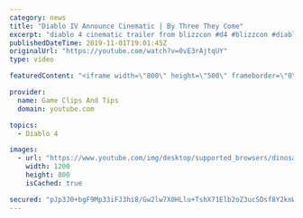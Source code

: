 ```yaml
---
category: news
title: "Diablo IV Announce Cinematic | By Three They Come"
excerpt: "diablo 4 cinematic trailer from blizzcon #d4 #blizzcon #diablo."
publishedDateTime: 2019-11-01T19:01:45Z
originalUrl: "https://youtube.com/watch?v=0vE3rAjtqUY"
type: video

featuredContent: "<iframe width=\"800\" height=\"500\" frameborder=\"0\" src=\"https://www.youtube.com/embed/0vE3rAjtqUY\" allow=\"accelerometer; autoplay; encrypted-media; gyroscope; picture-in-picture\" allowfullscreen></iframe>"

provider:
  name: Game Clips And Tips
  domain: youtube.com

topics:
  - Diablo 4

images:
  - url: "https://www.youtube.com/img/desktop/supported_browsers/dinosaur.png"
    width: 1200
    height: 800
    isCached: true

secured: "pJp3J0+bgF9Mp33iFJ3hi8/Gw2lw7X0HLlu+TshX71Elb2oZ3ucSDsf8Y2knW4IGTQGJYEXXIr3HECWL72nA26mRSgMclBpBBTtqpcBhuSZm7TbeWxvdrYV3fgGPtijjC78wgTl/0Y2Ze/iT97ZM7I25dXDdhY1SvWrcb/1fTMVctYMaJ179SUMnfzDwKPWS0Pr4Rz34UrxXFvFvifLUIjyinoOWwMCnzK6k0/w2XKD9wNmizqrPGjbHHsZz9leeWG39Q2fXh/NZr3Sx9EvR65K0Vv1vXRGgVcwxM6InjIcMtCxNtPz3b+Zl/pEAX3Gkt0V8ZVk1nJZAO8mlXCze11Wa0X4TpMWmz/5cnGHPDzuBFEZesunTRq4EIpldDs//lGDgn+9jhaepcfwV/BwEcA==;WACTMPQurhrsUzr7GJw1dQ=="
---
```


